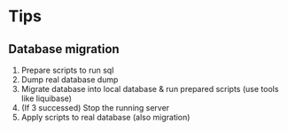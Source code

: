 # Tips

## Database migration

1. Prepare scripts to run sql
2. Dump real database dump
3. Migrate database into local database & run prepared scripts (use tools like liquibase)
4. (If 3 successed) Stop the running server
5. Apply scripts to real database (also migration)
